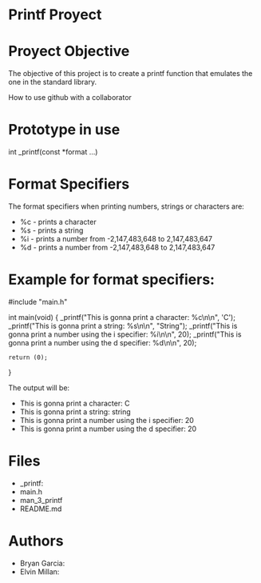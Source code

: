 # Printf Proyect

# Proyect Objective
The objective of this project is to create a printf function that emulates the one in the standard library. 

How to use github with a collaborator


# Prototype in use
int _printf(const *format ...)


# Format Specifiers

The format specifiers when printing numbers, strings or characters are:

* %c - prints a character
* %s - prints a string
* %i - prints a number from -2,147,483,648 to 2,147,483,647
* %d - prints a number from -2,147,483,648 to 2,147,483,647

# Example for format specifiers:

#include "main.h"

int main(void)
{
    _printf("This is gonna print a character: %c\n\n", 'C');
    _printf("This is gonna print a string: %s\n\n", "String");
    _printf("This is gonna print a number using the i specifier: %i\n\n", 20);
    _printf("This is gonna print a number using the d specifier: %d\n\n", 20);

    return (0);
}

The output will be:

* This is gonna print a character: C
* This is gonna print a string: string
* This is gonna print a number using the i specifier: 20
* This is gonna print a number using the d specifier: 20

# Files 

* _printf:
* main.h
* man_3_printf
* README.md

# Authors
* Bryan Garcia:
* Elvin Millan: